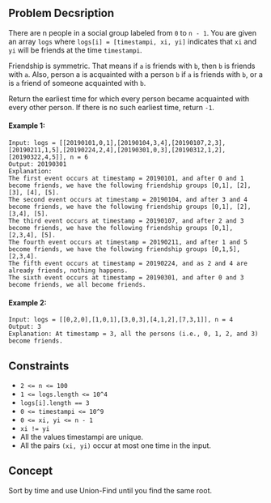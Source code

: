 ## Problem Decsription

There are n people in a social group labeled from `0` to `n - 1`. You are given an array `logs` where `logs[i] = [timestampi, xi, yi]` indicates that `xi` and `yi` will be friends at the time `timestampi`.

Friendship is symmetric. That means if `a` is friends with `b`, then `b` is friends with `a`. Also, person a is acquainted with a person `b` if `a` is friends with `b`, or a is `a` friend of someone acquainted with `b`.

Return the earliest time for which every person became acquainted with every other person. If there is no such earliest time, return `-1`.

#### Example 1:
```plaintext
Input: logs = [[20190101,0,1],[20190104,3,4],[20190107,2,3],[20190211,1,5],[20190224,2,4],[20190301,0,3],[20190312,1,2],[20190322,4,5]], n = 6
Output: 20190301
Explanation: 
The first event occurs at timestamp = 20190101, and after 0 and 1 become friends, we have the following friendship groups [0,1], [2], [3], [4], [5].
The second event occurs at timestamp = 20190104, and after 3 and 4 become friends, we have the following friendship groups [0,1], [2], [3,4], [5].
The third event occurs at timestamp = 20190107, and after 2 and 3 become friends, we have the following friendship groups [0,1], [2,3,4], [5].
The fourth event occurs at timestamp = 20190211, and after 1 and 5 become friends, we have the following friendship groups [0,1,5], [2,3,4].
The fifth event occurs at timestamp = 20190224, and as 2 and 4 are already friends, nothing happens.
The sixth event occurs at timestamp = 20190301, and after 0 and 3 become friends, we all become friends.
```
#### Example 2:
```plaintext
Input: logs = [[0,2,0],[1,0,1],[3,0,3],[4,1,2],[7,3,1]], n = 4
Output: 3
Explanation: At timestamp = 3, all the persons (i.e., 0, 1, 2, and 3) become friends.
```

## Constraints

- `2 <= n <= 100`
- `1 <= logs.length <= 10^4`
- `logs[i].length == 3`
- `0 <= timestampi <= 10^9`
- `0 <= xi, yi <= n - 1`
- `xi != yi`
- All the values timestampi are unique.
- All the pairs `(xi, yi)` occur at most one time in the input.

## Concept
Sort by time and use Union-Find until you find the same root.

